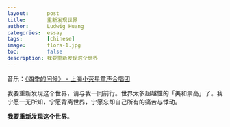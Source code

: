 ```yaml
---
layout:      post
title:       重新发现世界
author:      Ludwig Huang
categories:  essay
tags:        [chinese]
image:       flora-1.jpg
toc:         false
description: 我要重新发现这个世界
---
```



音乐：[《四季的问候》 - 上海小荧星童声合唱团](https://c6.y.qq.com/base/fcgi-bin/u?__=ZSmmdNl)

我要重新发现这个世界，请与我一同前行。世界太多超越性的「美和崇高」了。我宁愿一无所知，宁愿背离世界，宁愿忘却自己所有的痛苦与悸动。

**我要重新发现这个世界**。
